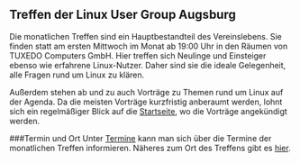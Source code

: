 ## Treffen der Linux User Group Augsburg

Die monatlichen Treffen sind ein Hauptbestandteil des Vereinslebens. 
Sie finden statt am ersten Mittwoch im Monat ab 19:00 Uhr in den Räumen von TUXEDO Computers GmbH.
Hier treffen sich Neulinge und Einsteiger ebenso wie erfahrene Linux-Nutzer. 
Daher sind sie die ideale Gelegenheit, alle Fragen rund um Linux zu klären.

Außerdem stehen ab und zu auch Vorträge zu Themen rund um Linux auf der Agenda. 
Da die meisten Vorträge kurzfristig anberaumt werden, 
lohnt sich ein regelmäßiger Blick auf die [Startseite](/start/), wo die Vorträge angekündigt werden.

###Termin und Ort
Unter [Termine](/Treffen/Termine/) kann man sich über die Termine der monatlichen Treffen 
informieren. Näheres zum Ort des Treffens gibt es [hier](/Treffen/Treffpunkt/). 